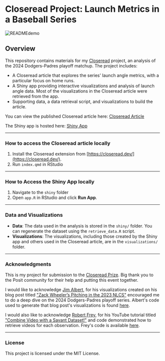 # Closeread Project: Launch Metrics in a Baseball Series

![READMEdemo](https://github.com/user-attachments/assets/137e5c2a-b5ff-41bc-80ad-827cbb7a6431)

## Overview
This repository contains materials for my [Closeread](https://closeread.dev/) project, an analysis of the 2024 Dodgers-Padres playoff matchup. The project includes:

- A Closeread article that explores the series' launch angle metrics, with a particular focus on home runs. 
- A Shiny app providing interactive visualizations and analysis of launch angle data. Most of the visualizations in the Closeread article were retrieved from the app. 
- Supporting data, a data retrieval script, and visualizations to build the article.

You can view the published Closeread article here:
[Closeread Article](https://axkent.quarto.pub/closeread-vectors-of-victory/)

The Shiny app is hosted here:
[Shiny App](https://axelkent.shinyapps.io/LaunchMetricsApp/)

---
### How to access the Closeread article locally
1. Install the Closeread extension from [https://closeread.dev/](https://closeread.dev/).
2. Run `index.qmd` in RStudio
---
### How to Access the Shiny App locally

1. Navigate to the `shiny` folder
2. Open `app.R` in RStudio and click **Run App**.

---

### Data and Visualizations
- **Data**: The data used in the analysis is stored in the `shiny/` folder. You can regenerate the dataset using the `retrieve_data.R` script.
- **Visualizations**: The visualizations, including those created by the Shiny app and others used in the Closeread article, are in the `visualizations/` folder.

---

### Acknowledgments
This is my project for submission to the [Closeread Prize](https://posit.co/blog/Closeread-prize-announcement/). Big thank you to the Posit community for their help and putting this event together.

I would like to acknowledge [Jim Albert](https://gist.github.com/bayesball), for his visualizations created on his blog post titled ["Zack Wheeler’s Pitching in the 2023 NLCS"](https://baseballwithr.wordpress.com/2023/10/23/zack-wheelers-pitching-in-the-2023-nlcs/) encouraged me to do a deep dive on the 2024 Dodgers-Padres playoff series. Albert's code used to generate that blog post's visualizations is found [here](https://gist.github.com/bayesball/a1f8ddb4593e7b31b83022e511f5e560).

I would also like to acknowledge [Robert Frey](https://github.com/robert-frey), for his YouTube tutorial titled ["Combine Video with a Savant Dataset!"](https://www.youtube.com/watch?v=a_fIJxuaQL8) and code demonstrated how to retrieve videos for each observation. Frey's code is available [here](https://github.com/robert-frey/YouTube/blob/master/Combine%20Video%20with%20a%20Savant%20Dataset!/savant_videos.R).


---

### License
This project is licensed under the MIT License.

